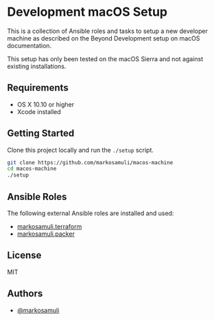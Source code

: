 Development macOS Setup
=======================

This is a collection of Ansible roles and tasks to setup a new developer machine as described on the Beyond Development setup on macOS documentation.

This setup has only been tested on the macOS Sierra and not against existing installations.

Requirements
------------

- OS X 10.10 or higher
- Xcode installed

Getting Started
---------------

Clone this project locally and run the `./setup` script.

```bash
git clone https://github.com/markosamuli/macos-machine
cd macos-machine
./setup
```

Ansible Roles
-------------

The following external Ansible roles are installed and used:

- [markosamuli.terraform](https://github.com/markosamuli/ansible-terraform)
- [markosamuli.packer](https://github.com/markosamuli/ansible-packer)

License
-------

MIT

Authors
-------

- [@markosamuli](https://github.com/markosamuli)
